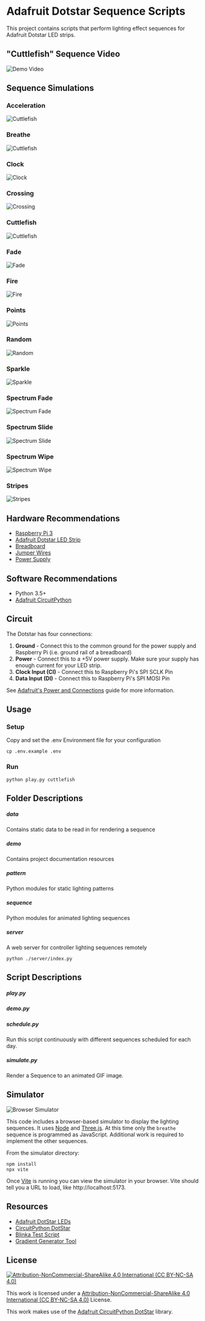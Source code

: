 # Adafruit Dotstar Sequence Scripts

This project contains scripts that perform lighting effect sequences for Adafruit Dotstar LED strips.

## "Cuttlefish" Sequence Video

![Demo Video](demo/cuttlefish-video.gif)

## Sequence Simulations

### Acceleration
![Cuttlefish](demo/acceleration.gif)

### Breathe
![Cuttlefish](demo/breathe.gif)

### Clock
![Clock](demo/clock.gif)

### Crossing
![Crossing](demo/crossing.gif)

### Cuttlefish
![Cuttlefish](demo/cuttlefish.gif)

### Fade
![Fade](demo/fade.gif)

### Fire
![Fire](demo/fire.gif)

### Points
![Points](demo/points.gif)

### Random
![Random](demo/random.gif)

### Sparkle
![Sparkle](demo/sparkle.gif)

### Spectrum Fade
![Spectrum Fade](demo/spectrum-fade.gif)

### Spectrum Slide
![Spectrum Slide](demo/spectrum-slide.gif)

### Spectrum Wipe
![Spectrum Wipe](demo/spectrum-wipe.gif)

### Stripes
![Stripes](demo/stripes.gif)

## Hardware Recommendations

 - [Raspberry Pi 3](https://www.adafruit.com/category/105)
 - [Adafruit Dotstar LED Strip](https://learn.adafruit.com/adafruit-dotstar-leds)
 - [Breadboard](https://www.adafruit.com/product/239)
 - [Jumper Wires](https://www.adafruit.com/category/306)
 - [Power Supply](https://www.adafruit.com/product/1466)

## Software Recommendations

 - Python 3.5+
 - [Adafruit CircuitPython](https://github.com/adafruit/circuitpython)


## Circuit

The Dotstar has four connections:

1) **Ground** - Connect this to the common ground for the power supply and Raspberry Pi (i.e. ground rail of a breadboard)
2) **Power** - Connect this to a +5V power supply. Make sure your supply has enough current for your LED strip.
3) **Clock Input (CI)** - Connect this to Raspberry Pi's SPI SCLK Pin
4) **Data Input (DI)** - Connect this to Raspberry Pi's SPI MOSI Pin

See [Adafruit's Power and Connections](https://learn.adafruit.com/adafruit-dotstar-leds/power-and-connections) guide for more information.

## Usage

### Setup

Copy and set the .env Environment file for your configuration

```
cp .env.example .env
```

### Run

```
python play.py cuttlefish
```

## Folder Descriptions

##### data

Contains static data to be read in for rendering a sequence

##### demo
Contains project documentation resources

##### pattern

Python modules for static lighting patterns

##### sequence

Python modules for animated lighting sequences

##### server

A web server for controller lighting sequences remotely

```
python ./server/index.py
```

## Script Descriptions

##### play.py

##### demo.py

##### schedule.py

Run this script continuously with different sequences scheduled for each day.

##### simulate.py

Render a Sequence to an animated GIF image.

## Simulator

![Browser Simulator](demo/simulator.png)

This code includes a browser-based simulator to display the lighting sequences. It uses [Node](https://nodejs.org/)
and [Three.js](https://threejs.org/). At this time only the `breathe` sequence is programmed as JavaScript.
Additional work is required to implement the other sequences.

From the simulator directory:
```
npm install
npx vite
```

Once [Vite](https://vitejs.dev/) is running you can view the simulator in your browser. Vite should tell you a URL to load, like http://localhost:5173.

## Resources

- [Adafruit DotStar LEDs](https://learn.adafruit.com/adafruit-dotstar-leds/overview)
- [CircuitPython DotStar](https://learn.adafruit.com/circuitpython-essentials/circuitpython-dotstar)
- [Blinka Test Script](https://learn.adafruit.com/circuitpython-on-raspberrypi-linux/installing-circuitpython-on-raspberry-pi)
- [Gradient Generator Tool](https://learnui.design/tools/gradient-generator.html)

## License

[![Attribution-NonCommercial-ShareAlike 4.0 International (CC BY-NC-SA 4.0)](https://i.creativecommons.org/l/by-nd/2.0/88x31.png)](https://creativecommons.org/licenses/by-nc-sa/4.0/)

This work is licensed under a [Attribution-NonCommercial-ShareAlike 4.0 International (CC BY-NC-SA 4.0)](https://creativecommons.org/licenses/by-nc-sa/4.0/) License.

This work makes use of the [Adafruit CircuitPython DotStar](https://github.com/adafruit/Adafruit_CircuitPython_DotStar) library.